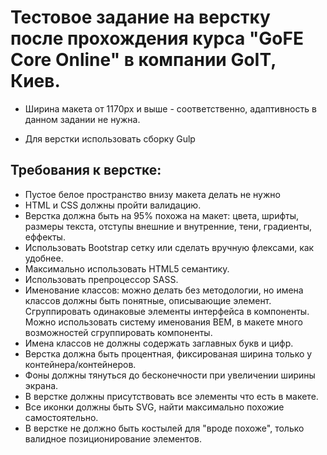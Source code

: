 # Тестовое задание на верстку после прохождения курса "GoFE Core Online" в компании GoIT, Киев.
* Ширина макета от 1170px и выше - соответственно, адаптивность в данном задании не нужна.

* Для верстки использовать сборку Gulp

## Требования к верстке:

* Пустое белое пространство внизу макета делать не нужно
* HTML и CSS должны пройти валидацию.
* Верстка должна быть на 95% похожа на макет: цвета, шрифты, размеры текста, отступы внешние и внутренние, тени, градиенты, еффекты.
* Использовать Bootstrap сетку или сделать вручную флексами, как удобнее.
* Максимально использовать HTML5 семантику.
* Использовать препроцессор SASS.
* Именование классов: можно делать без методологии, но имена классов должны быть
  понятные, описывающие элемент. Сгруппировать одинаковые элементы интерфейса в
  компоненты. Можно использовать систему именования BEM, в макете много возможностей
  сгруппировать компоненты.
* Имена классов не должны содержать заглавных букв и цифр.
* Верстка должна быть процентная, фиксированая ширина только у контейнера/контейнеров.
* Фоны должны тянуться до бесконечности при увеличении ширины экрана.
* В верстке должны присутствовать все элементы что есть в макете.
* Все иконки должны быть SVG, найти максимально похожие самостоятельно.
* В верстке не должно быть костылей для "вроде похоже", только валидное
  позиционирование элементов.
